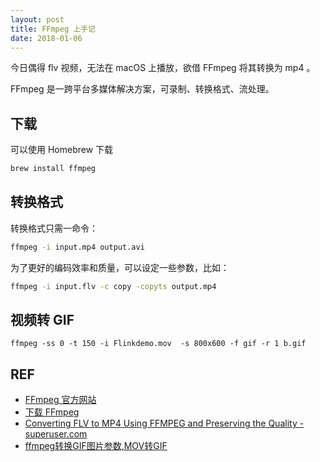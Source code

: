 ```yaml
---
layout: post
title: FFmpeg 上手记
date: 2018-01-06
---
```


今日偶得 flv 视频，无法在 macOS 上播放，欲借 FFmpeg 将其转换为 mp4 。

FFmpeg 是一跨平台多媒体解决方案，可录制、转换格式、流处理。

## 下载

可以使用 Homebrew 下载

```sh
brew install ffmpeg
```

## 转换格式

转换格式只需一命令：

```sh
ffmpeg -i input.mp4 output.avi
```

为了更好的编码效率和质量，可以设定一些参数，比如：

```sh
ffmpeg -i input.flv -c copy -copyts output.mp4
```

## 视频转 GIF

```
ffmpeg -ss 0 -t 150 -i Flinkdemo.mov  -s 800x600 -f gif -r 1 b.gif
```

## REF

- [FFmpeg 官方网站][home]
- [下载 FFmpeg][download.mac]
- [Converting FLV to MP4 Using FFMPEG and Preserving the Quality - superuser.com][mp4]
- [ffmpeg转换GIF图片参数,MOV转GIF][gif]

[home]: http://ffmpeg.org/
[download.mac]: https://superuser.com/questions/624561/install-ffmpeg-on-os-x
[mp4]: https://superuser.com/questions/483597/converting-flv-to-mp4-using-ffmpeg-and-preserving-the-quality
[gif]: https://firsh.me/2017/06/29/ffmpeg-mov-gif-mac/
